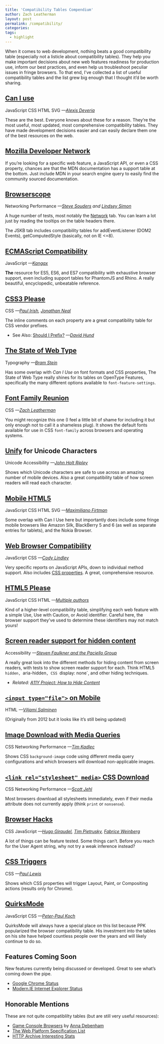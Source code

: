 ```yaml
---
title: 'Compatibility Tables Compendium'
author: Zach Leatherman
layout: post
permalink: /compatibility/
categories:
tags:
  - highlight
---
```


When it comes to web development, nothing beats a good compatibility table (especially not a listicle about compatibility tables). They help you make important decisions about new web features readiness for production use, inform our best practices, and even help us troubleshoot peculiar issues in fringe browsers. To that end, I’ve collected a list of useful compatibility tables and the list grew big enough that I thought it’d be worth sharing.

## [Can I use](http://caniuse.com/)
<span class="tag">JavaScript</span> <span class="tag">CSS</span> <span class="tag">HTML</span> <span class="tag">SVG</span> *—[Alexis Deveria](http://a.deveria.com/)*

These are the best. Everyone knows about these for a reason. They’re the most useful, most updated, most comprehensive compatibility tables. They have made development decisions easier and can easily declare them one of the best resources on the web.

## [Mozilla Developer Network](https://developer.mozilla.org/)

If you’re looking for a specific web feature, a JavaScript API, or even a CSS property, chances are that the MDN documentation has a support table at the bottom. Just include MDN in your search engine query to easily find the community sourced documentation.

## [Browserscope](http://www.browserscope.org)
<span class="tag">Networking</span> <span class="tag">Performance</span> *—[Steve Souders](http://stevesouders.com/) and [Lindsey Simon](https://twitter.com/elsigh)*

A huge number of tests, most notably the [Network](http://www.browserscope.org/?category=network&v=1) tab. You can learn a lot just by reading the tooltips on the table headers there.

The JSKB tab includes compatibility tables for addEventListener (DOM2 Events), getComputedStyle (basically, not on IE &lt;=8).

## [ECMAScript Compatibility](http://kangax.github.io/compat-table/)

<span class="tag">JavaScript</span> *—[Kangax](http://perfectionkills.com/)*

**The** resource for ES5, ES6, and ES7 compatibility with exhaustive browser support, even including support tables for PhantomJS and Rhino. A really beautiful, encyclopedic, unbeatable reference.

## [CSS3 Please](http://css3please.com/)

<span class="tag">CSS</span> *—[Paul Irish](http://paulirish.com), [Jonathan Neal](http://twitter.com/jon_neal)*

The inline comments on each property are a great compatibility table for CSS vendor prefixes.

* See Also: [Should I Prefix?](http://shouldiprefix.com/) *—[David Hund](http://valuedstandards.com/)*

## [The State of Web Type](http://stateofwebtype.com/)

<span class="tag">Typography</span> *—[Bram Stein](http://www.bramstein.com/)*

Has some overlap with *Can I Use* on font formats and CSS properties, The State of Web Type really shines for its tables on OpenType Features, specifically the many different options available to `font-feature-settings`.

## [Font Family Reunion](http://fontfamily.io/)

<span class="tag">CSS</span> *—[Zach Leatherman](http://zachleat.com/)*

You might recognize this one (I feel a little bit of shame for including it but only enough not to call it a shameless plug). It shows the default fonts available for use in CSS `font-family` across browsers and operating systems.

## [Unify](http://unicode.johnholtripley.co.uk/) for Unicode Characters

<span class="tag">Unicode</span> <span class="tag">Accessibility</span> *—[John Holt Ripley](http://cv.johnholtripley.co.uk/)*

Shows which Unicode characters are safe to use across an amazing number of mobile devices. Also a great compatibility table of how screen readers will read each character.

## [Mobile HTML5](http://mobilehtml5.org/)

<span class="tag">JavaScript</span> <span class="tag">CSS</span> <span class="tag">HTML</span> <span class="tag">SVG</span> *—[Maximiliano Firtman](http://firt.mobi/)*

Some overlap with Can I Use here but importantly does include some fringe mobile browsers like Amazon Silk, BlackBerry 5 and 6 (as well as separate entries for tablets), and the Nokia Browser.

## [Web Browser Compatibility](http://webbrowsercompatibility.com/)
<span class="tag">JavaScript</span> <span class="tag">CSS</span> *—[Cody Lindley](http://codylindley.com/)*

Very specific reports on JavaScript APIs, down to individual method support. Also includes [CSS properties](http://webbrowsercompatibility.com/css-properties/desktop/). A great, comprehensive resource.

## [HTML5 Please](http://html5please.com/)

<span class="tag">JavaScript</span> <span class="tag">CSS</span> <span class="tag">HTML</span> *—[Multiple authors](https://github.com/h5bp/html5please/graphs/contributors)*

Kind of a higher-level compatibility table, simplifying each web feature with a simple Use, Use with Caution, or Avoid identifier. Careful here, the browser support they’ve used to determine these identifiers may not match yours!

## [Screen reader support for hidden content](http://www.html5accessibility.com/tests/hidden2013.html)

<span class="tag">Accessibility</span> *—[Steven Faulkner and the Paciello Group](http://www.paciellogroup.com/)*

A really great look into the different methods for hiding content from screen readers, with tests to show screen reader support for each. Think HTML5 `hidden, `aria-hidden`, CSS `display: none`, and other hiding techniques.

* *Related: [A11Y Project: How to Hide Content](http://a11yproject.com/posts/how-to-hide-content/)*

## [`<input type="file">` on Mobile](http://viljamis.com/blog/2012/file-upload-support-on-mobile/)

<span class="tag">HTML</span> *—[Viljami Salminen](http://viljamis.com/)*

(Originally from 2012 but it looks like it’s still being updated)

## [Image Download with Media Queries](http://timkadlec.com/2012/04/media-query-asset-downloading-results/)

<span class="tag">CSS</span> <span class="tag">Networking</span> <span class="tag">Performance</span> *—[Tim Kadlec](http://timkadlec.com)*

Shows CSS `background-image` code using different media query configurations and which browsers will download non-applicable images.

## [`<link rel="stylesheet" media>` CSS Download](https://scottjehl.github.io/CSS-Download-Tests/)

<span class="tag">CSS</span> <span class="tag">Networking</span> <span class="tag">Performance</span> *—[Scott Jehl](http://scottjehl.com/)*

Most browsers download all stylesheets immediately, even if their media attribute does not currently apply (think `print` or `nonsense`).

## [Browser Hacks](http://browserhacks.com/)

<span class="tag">CSS</span> <span class="tag">JavaScript</span> *—[Hugo Giraudel](http://hugogiraudel.com/), [Tim Pietrusky](http://timpietrusky.com/), [Fabrice Weinberg](https://twitter.com/fweinb)*

A lot of things can be feature tested. Some things can’t. Before you reach for the User Agent string, why not try a weak inference instead?

## [CSS Triggers](http://csstriggers.com/)

<span class="tag">CSS</span> *—[Paul Lewis](http://aerotwist.com/)*

Shows which CSS properties will trigger Layout, Paint, or Compositing actions (results only for Chrome).

## [QuirksMode](http://www.quirksmode.org/compatibility.html)
<span class="tag">JavaScript</span> <span class="tag">CSS</span> *—[Peter-Paul Koch](http://www.quirksmode.org/about/)*

QuirksMode will always have a special place on this list because PPK popularized the browser compatibility table. His investment into the tables on his site have helped countless people over the years and will likely continue to do so.

## Features Coming Soon

New features currently being discussed or developed. Great to see what’s coming down the pipe.

* [Google Chrome Status](https://www.chromestatus.com/features)
* [Modern.IE Internet Explorer Status](https://status.modern.ie/)

## Honorable Mentions

These are not quite compatiblilty tables (but are still very useful resources):

* [Game Console Browsers](http://console.maban.co.uk/) by [Anna Debenham](http://maban.co.uk/)
* [The Web Platform Specification List](https://platform.html5.org/)
* [HTTP Archive Interesting Stats](http://httparchive.org/interesting.php)
